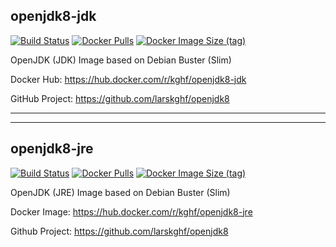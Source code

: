 ## openjdk8-jdk
[![Build Status](https://drone.kghf.io/api/badges/larskghf/openjdk8/status.svg)](https://drone.kghf.io/larskghf/openjdk8)
[![Docker Pulls](https://img.shields.io/docker/pulls/kghf/openjdk8-jdk)](https://hub.docker.com/r/kghf/openjdk8-jdk)
[![Docker Image Size (tag)](https://img.shields.io/docker/image-size/kghf/openjdk8-jdk/latest)](https://hub.docker.com/r/kghf/openjdk8-jdk)

OpenJDK (JDK) Image based on Debian Buster (Slim)

Docker Hub: https://hub.docker.com/r/kghf/openjdk8-jdk

GitHub Project: https://github.com/larskghf/openjdk8

--- 
---

## openjdk8-jre
[![Build Status](https://drone.kghf.io/api/badges/larskghf/openjdk8/status.svg)](https://drone.kghf.io/larskghf/openjdk8)
[![Docker Pulls](https://img.shields.io/docker/pulls/kghf/openjdk8-jre)](https://hub.docker.com/r/kghf/openjdk8-jre)
[![Docker Image Size (tag)](https://img.shields.io/docker/image-size/kghf/openjdk8-jre/latest)](https://hub.docker.com/r/kghf/openjdk8-jre)

OpenJDK (JRE) Image based on Debian Buster (Slim)

Docker Image: https://hub.docker.com/r/kghf/openjdk8-jre

Github Project: https://github.com/larskghf/openjdk8